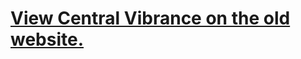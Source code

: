 # [View Central Vibrance on the old website.](https://old.generatively.xyz/projects/central-vibrance)